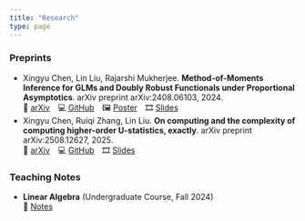 ```yaml
---
title: "Research"
type: page
---
```

### Preprints

- Xingyu Chen, Lin Liu, Rajarshi Mukherjee. **Method-of-Moments Inference for GLMs and Doubly Robust Functionals under Proportional Asymptotics**.  arXiv preprint arXiv:2408.06103, 2024.   
  🔗 [arXiv](https://arxiv.org/abs/2408.06103) 💻 [GitHub](https://github.com/cxy0714/Method-of-Moments-Inference-for-GLMs) 🖼 [Poster](/media/pdf/poster_250409_ghent.pdf) 🎞 [Slides](/media/pdf/slides_250508_sjtu.pdf)
- Xingyu Chen, Ruiqi Zhang, Lin Liu. **On computing and the complexity of computing higher-order U-statistics, exactly**. arXiv preprint arXiv:2508.12627, 2025.  
  🔗 [arXiv](https://arxiv.org/abs/2508.12627) 💻 [GitHub](https://github.com/Amedar-Asterisk/U-Statistics-python) 🎞 [Slides](/media/pdf/computing_U_slides_250920.pdf)

### Teaching Notes

- **Linear Algebra** (Undergraduate Course, Fall 2024)  
  📝 [Notes](/media/pdf/Linear_algebra_notes.pdf)
